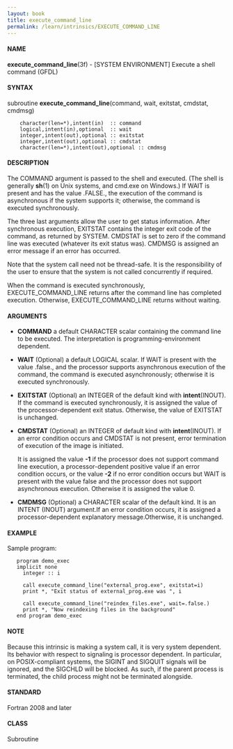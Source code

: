 ```yaml
---
layout: book
title: execute_command_line
permalink: /learn/intrinsics/EXECUTE_COMMAND_LINE
---
```

#### NAME

__execute\_command\_line__(3f) - \[SYSTEM ENVIRONMENT\] Execute a shell command
(GFDL)

#### SYNTAX

subroutine __execute\_command\_line__(command, wait, exitstat, cmdstat,
cmdmsg)

```
    character(len=*),intent(in)  :: command
    logical,intent(in),optional  :: wait
    integer,intent(out),optional :: exitstat
    integer,intent(out),optional :: cmdstat
    character(len=*),intent(out),optional :: cmdmsg
```

#### DESCRIPTION

The COMMAND argument is passed to the shell and executed. (The shell is
generally __sh__(1) on Unix systems, and cmd.exe on Windows.) If WAIT is
present and has the value .FALSE., the execution of the command is
asynchronous if the system supports it; otherwise, the command is
executed synchronously.

The three last arguments allow the user to get status information. After
synchronous execution, EXITSTAT contains the integer exit code of the
command, as returned by SYSTEM. CMDSTAT is set to zero if the command
line was executed (whatever its exit status was). CMDMSG is assigned an
error message if an error has occurred.

Note that the system call need not be thread-safe. It is the
responsibility of the user to ensure that the system is not called
concurrently if required.

When the command is executed synchronously, EXECUTE\_COMMAND\_LINE
returns after the command line has completed execution. Otherwise,
EXECUTE\_COMMAND\_LINE returns without waiting.

#### ARGUMENTS

  - __COMMAND__
    a default CHARACTER scalar containing the command line to be
    executed. The interpretation is programming-environment dependent.

  - __WAIT__
    (Optional) a default LOGICAL scalar. If WAIT is present with the
    value .false., and the processor supports asynchronous execution of
    the command, the command is executed asynchronously; otherwise it is
    executed synchronously.

  - __EXITSTAT__
    (Optional) an INTEGER of the default kind with __intent__(INOUT). If
    the command is executed synchronously, it is assigned the value of
    the processor-dependent exit status. Otherwise, the value of
    EXITSTAT is unchanged.

  - __CMDSTAT__
    (Optional) an INTEGER of default kind with __intent__(INOUT). If an
    error condition occurs and CMDSTAT is not present, error termination
    of execution of the image is initiated.

    It is assigned the value __-1__ if the processor does not support
    command line execution, a processor-dependent positive value if an
    error condition occurs, or the value __-2__ if no error condition
    occurs but WAIT is present with the value false and the processor
    does not support asynchronous execution. Otherwise it is assigned
    the value 0.

  - __CMDMSG__
    (Optional) a CHARACTER scalar of the default kind. It is an INTENT
    (INOUT) argument.If an error condition occurs, it is assigned a
    processor-dependent explanatory message.Otherwise, it is unchanged.

#### EXAMPLE

Sample program:

```
   program demo_exec
   implicit none
     integer :: i

     call execute_command_line("external_prog.exe", exitstat=i)
     print *, "Exit status of external_prog.exe was ", i

     call execute_command_line("reindex_files.exe", wait=.false.)
     print *, "Now reindexing files in the background"
   end program demo_exec
```

#### NOTE

Because this intrinsic is making a system call, it is very system
dependent. Its behavior with respect to signaling is processor
dependent. In particular, on POSIX-compliant systems, the SIGINT and
SIGQUIT signals will be ignored, and the SIGCHLD will be blocked. As
such, if the parent process is terminated, the child process might not
be terminated alongside.

#### STANDARD

Fortran 2008 and later

#### CLASS

Subroutine
